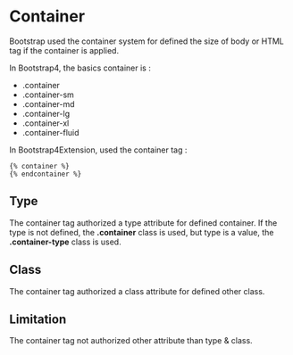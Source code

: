 # Container

Bootstrap used the container system for defined the size of
body or HTML tag if the container is applied.

In Bootstrap4, the basics container is :
- .container
- .container-sm
- .container-md
- .container-lg
- .container-xl
- .container-fluid

In Bootstrap4Extension, used the container tag :
```
{% container %}
{% endcontainer %}
```

## Type
The container tag authorized a type attribute for defined container.
If the type is not defined, the **.container** class is used, but
type is a value, the **.container-type** class is used.

## Class
The container tag authorized a class attribute for defined other class.

## Limitation
The container tag not authorized other attribute than type & class.
